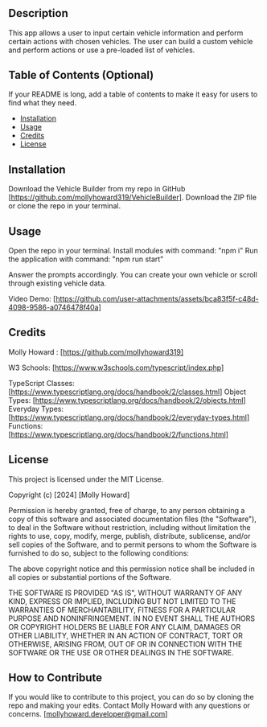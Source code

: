 # <VehicleBuilder>

## Description

This app allows a user to input certain vehicle information and perform certain actions with chosen vehicles. The user can build a custom vehicle and perform actions or use a pre-loaded list of vehicles.

## Table of Contents (Optional)

If your README is long, add a table of contents to make it easy for users to find what they need.

- [Installation](#installation)
- [Usage](#usage)
- [Credits](#credits)
- [License](#license)

## Installation

Download the Vehicle Builder from my repo in GitHub [https://github.com/mollyhoward319/VehicleBuilder]. Download the ZIP file or clone the repo in your terminal. 

## Usage

Open the repo in your terminal.
Install modules with command: "npm i"
Run the application with command: "npm run start"

Answer the prompts accordingly. You can create your own vehicle or scroll through existing vehicle data. 

Video Demo: [https://github.com/user-attachments/assets/bca83f5f-c48d-4098-9586-a0746478f40a]


## Credits

Molly Howard : [https://github.com/mollyhoward319]

W3 Schools: [https://www.w3schools.com/typescript/index.php]

TypeScript 
    Classes:[https://www.typescriptlang.org/docs/handbook/2/classes.html]
    Object Types: [https://www.typescriptlang.org/docs/handbook/2/objects.html]
    Everyday Types: [https://www.typescriptlang.org/docs/handbook/2/everyday-types.html] 
    Functions: [https://www.typescriptlang.org/docs/handbook/2/functions.html]


## License

This project is licensed under the MIT License.

Copyright (c) [2024] [Molly Howard]

Permission is hereby granted, free of charge, to any person obtaining a copy of this software and associated documentation files (the "Software"), to deal in the Software without restriction, including without limitation the rights to use, copy, modify, merge, publish, distribute, sublicense, and/or sell copies of the Software, and to permit persons to whom the Software is furnished to do so, subject to the following conditions:

The above copyright notice and this permission notice shall be included in all copies or substantial portions of the Software.

THE SOFTWARE IS PROVIDED "AS IS", WITHOUT WARRANTY OF ANY KIND, EXPRESS OR IMPLIED, INCLUDING BUT NOT LIMITED TO THE WARRANTIES OF MERCHANTABILITY, FITNESS FOR A PARTICULAR PURPOSE AND NONINFRINGEMENT. IN NO EVENT SHALL THE AUTHORS OR COPYRIGHT HOLDERS BE LIABLE FOR ANY CLAIM, DAMAGES OR OTHER LIABILITY, WHETHER IN AN ACTION OF CONTRACT, TORT OR OTHERWISE, ARISING FROM, OUT OF OR IN CONNECTION WITH THE SOFTWARE OR THE USE OR OTHER DEALINGS IN THE SOFTWARE.



## How to Contribute

If you would like to contribute to this project, you can do so by cloning the repo and making your edits. Contact Molly Howard with any questions or concerns. [mollyhoward.developer@gmail.com]

